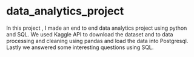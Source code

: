 # data_analytics_project
In this project , I made an end to end data analytics project using python and SQL. We used Kaggle API to download the dataset and to data processing and cleaning using pandas and load the data into Postgresql. Lastly we answered some interesting questions using SQL.

